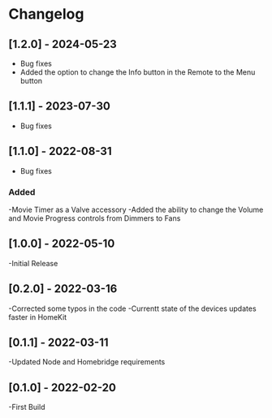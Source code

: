 # Changelog
## [1.2.0] - 2024-05-23
- Bug fixes 
- Added the option to change the Info button in the Remote to the Menu button
## [1.1.1] - 2023-07-30
- Bug fixes 
## [1.1.0] - 2022-08-31
- Bug fixes 
### Added
-Movie Timer as a Valve accessory
-Added the ability to change the Volume and Movie Progress controls from Dimmers to Fans
## [1.0.0] - 2022-05-10
-Initial Release
## [0.2.0] - 2022-03-16
-Corrected some typos in the code
-Currentt state of the devices updates faster in HomeKit
## [0.1.1] - 2022-03-11
-Updated Node and Homebridge requirements
## [0.1.0] - 2022-02-20
-First Build
